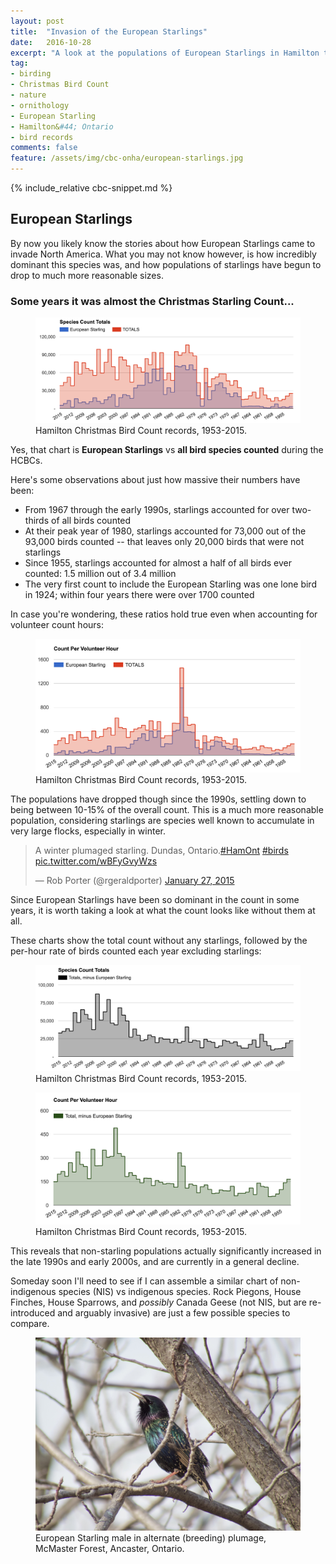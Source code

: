 ```yaml
---
layout: post
title:  "Invasion of the European Starlings"
date:   2016-10-28
excerpt: "A look at the populations of European Starlings in Hamilton throughout the history of the Christmas Bird Count."
tag:
- birding
- Christmas Bird Count
- nature
- ornithology
- European Starling
- Hamilton&#44; Ontario
- bird records
comments: false
feature: /assets/img/cbc-onha/european-starlings.jpg
---
```


{% include_relative cbc-snippet.md %}

## European Starlings

By now you likely know the stories about how European Starlings came to invade North America. What you may not know however, is how incredibly dominant this species was, and how populations of starlings have begun to drop to much more reasonable sizes.

### Some years it was almost the Christmas Starling Count...

<figure>
	<a href="/assets/img/cbc-onha/eust-total.png"><img src="/assets/img/cbc-onha/eust-total.png"></a>
	<figcaption>Hamilton Christmas Bird Count records, 1953-2015.</figcaption>
</figure>

Yes, that chart is **European Starlings** vs **all bird species counted** during the HCBCs. 

Here's some observations about just how massive their numbers have been:

 * From 1967 through the early 1990s, starlings accounted for over two-thirds of all birds counted
 * At their peak year of 1980, starlings accounted for 73,000 out of the 93,000 birds counted -- that leaves only 20,000 birds that were not starlings
 * Since 1955, starlings accounted for almost a half of all birds ever counted: 1.5 million out of 3.4 million
 * The very first count to include the European Starling was one lone bird in 1924; within four years there were over 1700 counted

In case you're wondering, these ratios hold true even when accounting for volunteer count hours:

<figure>
	<a href="/assets/img/cbc-onha/eust-per-hour.png"><img src="/assets/img/cbc-onha/eust-per-hour.png"></a>
	<figcaption>Hamilton Christmas Bird Count records, 1953-2015.</figcaption>
</figure>

The populations have dropped though since the 1990s, settling down to being between 10-15% of the overall count. This is a much more reasonable population, considering starlings are species well known to accumulate in very large flocks, especially in winter.

<blockquote class="twitter-tweet" data-lang="en"><p lang="en" dir="ltr">A winter plumaged starling. Dundas, Ontario.<a href="https://twitter.com/hashtag/HamOnt?src=hash">#HamOnt</a> <a href="https://twitter.com/hashtag/birds?src=hash">#birds</a> <a href="http://t.co/wBFyGvyWzs">pic.twitter.com/wBFyGvyWzs</a></p>&mdash; Rob Porter (@rgeraldporter) <a href="https://twitter.com/rgeraldporter/status/559891380349042688">January 27, 2015</a></blockquote>
<script async src="//platform.twitter.com/widgets.js" charset="utf-8"></script>

Since European Starlings have been so dominant in the count in some years, it is worth taking a look at what the count looks like without them at all. 

These charts show the total count without any starlings, followed by the per-hour rate of birds counted each year excluding starlings:

<figure>
	<a href="/assets/img/cbc-onha/eust-without.png"><img src="/assets/img/cbc-onha/eust-without.png"></a>
	<figcaption>Hamilton Christmas Bird Count records, 1953-2015.</figcaption>
</figure>

<figure>
	<a href="/assets/img/cbc-onha/eust-without-per-hour.png"><img src="/assets/img/cbc-onha/eust-without-per-hour.png"></a>
	<figcaption>Hamilton Christmas Bird Count records, 1953-2015.</figcaption>
</figure>

This reveals that non-starling populations actually significantly increased in the late 1990s and early 2000s, and are currently in a general decline.

Someday soon I'll need to see if I can assemble a similar chart of non-indigenous species (NIS) vs indigenous species. Rock Piegons, House Finches, House Sparrows, and *possibly* Canada Geese (not NIS, but are re-introduced and arguably invasive) are just a few possible species to compare.

<figure>
    <a href="/assets/img/cbc-onha/european-starling.jpg"><img src="/assets/img/cbc-onha/european-starling.jpg"></a>
    <figcaption>European Starling male in alternate (breeding) plumage, McMaster Forest, Ancaster, Ontario.</figcaption>
</figure>

